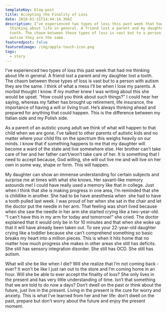 ```yaml
---
templateKey: blog-post
title: Accepting the Finality of Loss
date: 2018-01-31T14:44:14.366Z
description: I’ve experienced two types of loss this past week that had me
  thinking about life in general. A friend lost a parent and my daughter lost a
  tooth. The chasm between those types of loss is vast but to a person with
  autism they are the same.
featuredpost: false
featuredimage: /img/apple-touch-icon.png
tags:
  - story
---
```

I’ve experienced two types of loss this past week that had me thinking about life in general. A friend lost a parent and my daughter lost a tooth. The chasm between those types of loss is vast but to a person with autism they are the same. I think of what a mess I’ll be when I lose my parents. A morbid thought I know. If my mother knew I was writing about this she would be upset. “How could you think about such things?” I could hear her saying, whereas my father has brought up retirement, life insurance, the importance of having a will or living trust. He’s always thinking ahead and prepared for anything that could happen. This is the difference between my Italian side and my Polish side.

As a parent of an autistic young adult we think of what will happen to that child when we are gone. I’ve talked to other parents of autistic kids and no matter where your child fits on the spectrum this weighs heavily on our minds. I know that if something happens to me that my daughter will become a ward of the state and live somewhere else. Her brother can’t take care of her and her father can’t/won’t take care of her. It is something that I need to accept because, God willing, she will out live me and will live on her own in some way, shape or form. This will happen.

My daughter can show an immense understanding for certain subjects and surprise me at times with what she knows. Her savant-like memory astounds me! I could have really used a memory like that in college. Just when I think that she is making progress in one area, I’m reminded that she is childlike in another. She had to be have anesthesia when  she had to have a tooth pulled last week. I was proud of her when she sat in the chair and let the doctor put the needle in her arm. That feeling was short lived because when she saw the needle in her arm she started crying like a two-year-old. “I can’t have this in my arm for today and tomorrow!” she cried. The doctor explained that it would only be in for 10 minutes and that when she woke up that it will have already been taken out. To see your 22-year-old daughter crying like a toddler because she can’t comprehend something so basic breaks my heart into a million pieces. This is when it hits home that no matter how much progress she makes in other areas she still has deficits. She still has sensory integration disorder. She still has OCD. She still has autism.

What will she be like when I die? Will she realize that I’m not coming back - ever? It won’t be like I just ran out to the store and I’m coming home in an hour. Will she be able to ever accept the finality of loss? She only lives in the present and has very little understanding of time. Isn’t that something that we are told to do now a days? Don’t dwell on the past or think about the future, just live in the present. Living in the present is the cure for worry and anxiety. This is what I’ve learned from her and her life: don’t dwell on the past, prepare but don’t worry about the future and enjoy the present moment.